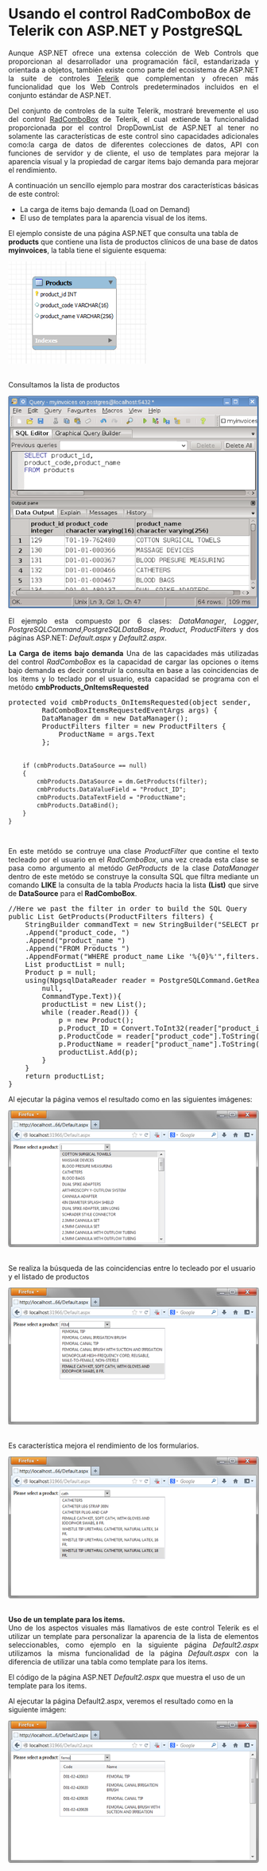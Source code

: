# Usando el control RadComboBox de Telerik con ASP.NET y PostgreSQL

<p align="justify">
Aunque ASP.NET ofrece una extensa colección de Web Controls que proporcionan  al desarrollador una programación fácil, estandarizada y orientada a objetos, también existe como parte del ecosistema de ASP.NET la suite de controles <a href="http://www.telerik.com/products/aspnet-ajax.aspx">Telerik</a>  que complementan y ofrecen más funcionalidad que los Web Controls predeterminados incluidos en el conjunto estándar de ASP.NET.
</p>
<p align="justify">
Del conjunto de controles de la suite Telerik, mostraré brevemente el uso del control <a href="http://demos.telerik.com/aspnet-ajax/combobox/examples/overview/defaultcs.aspx">RadComboBox</a> de Telerik, el cual extiende la funcionalidad proporcionada por el control DropDownList de ASP.NET al tener no solamente las características de este control sino capacidades adicionales como:la carga de datos de diferentes colecciones de datos, API con funciones de servidor y de cliente, el uso de templates para mejorar la aparencia visual y la propiedad de cargar items bajo demanda para mejorar el rendimiento.
</p>
<p align="justify">
A continuación un sencillo ejemplo para mostrar dos características básicas de este control:
<ul>
<li>La carga de items bajo demanda (Load on Demand)</li>
<li>El uso de templates para la aparencia visual de los items.</li>
</ul>
El ejemplo consiste de una página ASP.NET que consulta una tabla de <b>products</b> que contiene una lista de productos clínicos de una base de datos <b>myinvoices</b>, la tabla tiene el siguiente esquema:
</p>
<div>
<IMG src="images/pic1.png">
</div><br>
<p align="justify">
Consultamos la lista de productos</p>
<div>
<IMG src="images/pic2.png">
</div>
<p align="justify">
El ejemplo esta compuesto por 6 clases: <i>DataManager</i>, <i>Logger</i>, <i>PostgreSQLCommand</i>,<i>PostgreSQLDataBase</i>, <i>Product</i>, <i>ProductFilters</i> y dos páginas ASP.NET: <i>Default.aspx</i> y <i>Default2.aspx</i>.
</p>
<p align="justify">
<b>La Carga de items bajo demanda</b>
Una de las capacidades más utilizadas del control <i>RadComboBox</i> es la capacidad de cargar las opciones o items bajo demanda es decir construir la consulta en base a las coincidencias de los items y lo teclado por el usuario, esta capacidad se programa con el metódo <b>cmbProducts_OnItemsRequested </b>
</p>
<pre>
protected void cmbProducts_OnItemsRequested(object sender,
        RadComboBoxItemsRequestedEventArgs args) {
        DataManager dm = new DataManager();
        ProductFilters filter = new ProductFilters { 
            ProductName = args.Text
        };

        if (cmbProducts.DataSource == null)
        {
            cmbProducts.DataSource = dm.GetProducts(filter);
            cmbProducts.DataValueField = "Product_ID";
            cmbProducts.DataTextField = "ProductName";
            cmbProducts.DataBind();
        }
    }
</pre>
<p align="justify">
En este metódo se contruye una clase <i>ProductFilter</i> que contine el texto tecleado por el usuario en el <i>RadComboBox</i>, una vez creada esta clase se pasa como argumento al metódo <i>GetProducts</i> de la clase <i>DataManager</i> dentro de este metódo se construye la consulta SQL que filtra mediante un comando <b>LIKE</b> la consulta de la tabla <i>Products</i> hacia la lista <b>(List)</b> que sirve de <b>DataSource</b> para el <b>RadComboBox</b>.
</p>
<pre>
//Here we past the filter in order to build the SQL Query
public List<Product> GetProducts(ProductFilters filters) {
    StringBuilder commandText = new StringBuilder("SELECT product_id, ")
    .Append("product_code, ")
    .Append("product_name ")
    .Append("FROM Products ")
    .AppendFormat("WHERE product_name Like '%{0}%'",filters.ProductName.ToUpper());
    List<Product> productList = null;
    Product p = null;
    using(NpgsqlDataReader reader = PostgreSQLCommand.GetReader(commandText.ToString(),
        null,
        CommandType.Text)){
        productList = new List<Product>();
        while (reader.Read()) {
            p = new Product();
            p.Product_ID = Convert.ToInt32(reader["product_id"]);
            p.ProductCode = reader["product_code"].ToString();
            p.ProductName = reader["product_name"].ToString();
            productList.Add(p);
        } 
    }
    return productList;
}
</pre>
<p>Al ejecutar la página vemos el resultado como en las siguientes imágenes:</p>
<div>
<IMG src="images/pic3.png">
</div><br>
<p>Se realiza la búsqueda de las coincidencias entre lo tecleado por el usuario y el listado de productos</p>
<div>
<IMG src="images/pic4.png">
</div><br>
<p>Es característica mejora el rendimiento de los formularios.</p>
<div>
<IMG src="images/pic5.png">
</div><br>
<p align="justify">
<b>Uso de  un template para los items.</b><br/>
Uno de los aspectos visuales más llamativos de este control Telerik es el utilizar un template para personalizar la aparencia de la lista de elementos seleccionables, como ejemplo en la siguiente página <i>Default2.aspx</i> utilizamos la misma funcionalidad de la página <i>Default.aspx</i> con la diferencia de utilizar una tabla como template para los items.
</p>
<p>El código de la página ASP.NET <i>Default2.aspx</i> que muestra el uso de un template para los items.</p>
<p>Al ejecutar la página Default2.aspx, veremos el resultado como en la siguiente imágen:</p>
<div>
<IMG src="images/pic6.png">
</div>
